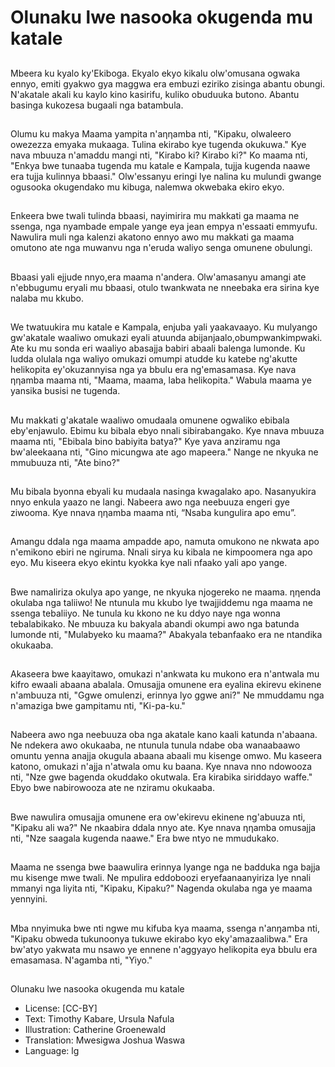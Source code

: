 # Olunaku lwe nasooka okugenda mu katale

##
Mbeera ku kyalo ky'Ekiboga. Ekyalo
ekyo kikalu olw'omusana ogwaka
ennyo, emiti gyakwo gya maggwa
era embuzi eziriko zisinga abantu
obungi.
N'akatale akali ku kaylo kino
kasirifu, kuliko obuduuka butono.
Abantu basinga kukozesa bugaali
nga batambula.

##
Olumu ku makya Maama yampita
n'aηηamba nti, "Kipaku, olwaleero
owezezza emyaka mukaaga. Tulina
ekirabo kye tugenda okukuwa."
Kye nava mbuuza n'amaddu mangi
nti, "Kirabo ki? Kirabo ki?"
Ko maama nti, "Enkya bwe tunaaba
tugenda mu katale e Kampala, tujja
kugenda naawe era tujja kulinnya
bbaasi."
Olw'essanyu eringi lye nalina ku
mulundi gwange ogusooka
okugendako mu kibuga, nalemwa
okwebaka ekiro ekyo.

##
Enkeera bwe twali tulinda bbaasi,
nayimirira mu makkati ga maama
ne ssenga, nga nyambade empale
yange eya jean empya n'essaati
emmyufu.
Nawulira muli nga kalenzi akatono
ennyo awo mu makkati ga maama
omutono ate nga muwanvu nga
n'eruda waliyo senga omunene
obulungi.

##
Bbaasi yali ejjude nnyo,era maama
n'andera.
Olw'amasanyu amangi ate
n'ebbugumu eryali mu bbaasi, otulo
twankwata ne nneebaka era sirina
kye nalaba mu kkubo.

##
We twatuukira mu katale e
Kampala, enjuba yali yaakavaayo.
Ku mulyango gw'akatale waaliwo
omukazi eyali atuunda
abijanjaalo,obumpwankimpwaki.
Ate ku mu sonda eri waaliyo
abasajja babiri abaali balenga
lumonde.
Ku ludda olulala nga waliyo omukazi
omumpi atudde ku katebe ng'akutte
helikopita ey'okuzannyisa nga ya
bbulu era ng'emasamasa. Kye nava
ηηamba maama nti, "Maama,
maama, laba helikopita." Wabula
maama ye yansika busisi ne
tugenda.

##
Mu makkati g'akatale waaliwo
omudaala omunene ogwaliko
ebibala eby'enjawulo. Ebimu ku
bibala ebyo nnali sibirabangako.
Kye nnava mbuuza maama nti,
"Ebibala bino babiyita batya?" Kye
yava anziramu nga bw'aleekaana
nti, "Gino micungwa ate ago
mapeera."
Nange ne nkyuka ne mmubuuza nti,
"Ate bino?"

##
Mu bibala byonna ebyali ku
mudaala nasinga kwagalako apo.
Nasanyukira nnyo enkula yaazo ne
langi. Nabeera awo nga neebuuza
engeri gye ziwooma. Kye nnava
ηηamba maama nti, “Nsaba
kungulira apo emu”.

##
Amangu ddala nga maama
ampadde apo, namuta omukono ne
nkwata apo n'emikono ebiri ne
ngiruma. Nnali sirya ku kibala ne
kimpoomera nga apo eyo. Mu
kiseera ekyo ekintu kyokka kye nali
nfaako yali apo yange.

##
Bwe namaliriza okulya apo yange,
ne nkyuka njogereko ne maama.
ηηenda okulaba nga taliiwo! Ne
ntunula mu kkubo lye twajjiddemu
nga maama ne ssenga tebaliiyo.
Ne tunula ku kkono ne ku ddyo naye
nga wonna tebalabikako. Ne
mbuuza ku bakyala abandi okumpi
awo nga batunda lumonde nti,
"Mulabyeko ku maama?" Abakyala
tebanfaako era ne ntandika
okukaaba.

##
Akaseera bwe kaayitawo, omukazi
n'ankwata ku mukono era n'antwala
mu kifro ewaali abaana abalala.
Omusajja omunene era eyalina
ekirevu ekinene n'ambuuza nti,
"Ggwe omulenzi, erinnya lyo ggwe
ani?" Ne mmuddamu nga n'amaziga
bwe gampitamu nti, "Ki-pa-ku."

##
Nabeera awo nga neebuuza oba
nga akatale kano kaali katunda
n'abaana. Ne ndekera awo
okukaaba, ne ntunula tunula ndabe
oba wanaabaawo omuntu yenna
anajja okugula abaana abaali mu
kisenge omwo.
Mu kaseera katono, omukazi n'ajja
n'atwala omu ku baana. Kye nnava
nno ndowooza nti, "Nze gwe
bagenda okuddako okutwala. Era
kirabika siriddayo waffe." Ebyo bwe
nabirowooza ate ne nziramu
okukaaba.

##
Bwe nawulira omusajja omunene
era ow'ekirevu ekinene ng'abuuza
nti, "Kipaku ali wa?" Ne nkaabira
ddala nnyo ate.
Kye nnava ηηamba omusajja nti,
"Nze saagala kugenda naawe." Era
bwe ntyo ne mmudukako.

##
Maama ne ssenga bwe baawulira
erinnya lyange nga ne badduka nga
bajja mu kisenge mwe twali.
Ne mpulira eddoboozi
eryefaanaanyiriza lye nnali mmanyi
nga liyita nti, "Kipaku, Kipaku?"
Nagenda okulaba nga ye maama
yennyini.

##
Mba nnyimuka bwe nti ngwe mu
kifuba kya maama, ssenga
n'anŋamba nti, "Kipaku obweda
tukunoonya tukuwe ekirabo kyo
eky'amazaalibwa."
Era bw'atyo yakwata mu nsawo ye
ennene n'aggyayo helikopita eya
bbulu era emasamasa. N'agamba
nti, "Yiyo."

##
Olunaku lwe nasooka okugenda mu
katale
* License: [CC-BY]
* Text: Timothy Kabare, Ursula Nafula
* Illustration: Catherine Groenewald
* Translation: Mwesigwa Joshua Waswa
* Language: lg

